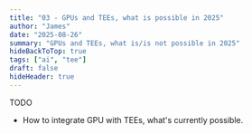 ```yaml
---
title: "03 - GPUs and TEEs, what is possible in 2025"
author: "James"
date: "2025-08-26"
summary: "GPUs and TEEs, what is/is not possible in 2025"
hideBackToTop: true
tags: ["ai", "tee"]
draft: false
hideHeader: true
---
```


TODO

- How to integrate GPU with TEEs, what's currently possible.